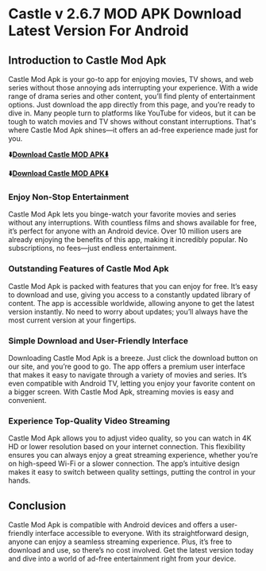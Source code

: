 # Castle v 2.6.7 MOD APK Download Latest Version For Android

## Introduction to Castle Mod Apk

Castle Mod Apk is your go-to app for enjoying movies, TV shows, and web series without those annoying ads interrupting your experience. With a wide range of drama series and other content, you’ll find plenty of entertainment options. Just download the app directly from this page, and you’re ready to dive in. Many people turn to platforms like YouTube for videos, but it can be tough to watch movies and TV shows without constant interruptions. That's where Castle Mod Apk shines—it offers an ad-free experience made just for you.

**⬇️[Download Castle MOD APK⬇️](https://cineplayapk.com/)**

**⬇️[Download Castle MOD APK⬇️](https://cineplayapk.com/)**

### Enjoy Non-Stop Entertainment
Castle Mod Apk lets you binge-watch your favorite movies and series without any interruptions. With countless films and shows available for free, it’s perfect for anyone with an Android device. Over 10 million users are already enjoying the benefits of this app, making it incredibly popular. No subscriptions, no fees—just endless entertainment.

###  Outstanding Features of Castle Mod Apk
Castle Mod Apk is packed with features that you can enjoy for free. It’s easy to download and use, giving you access to a constantly updated library of content. The app is accessible worldwide, allowing anyone to get the latest version instantly. No need to worry about updates; you’ll always have the most current version at your fingertips.

###  Simple Download and User-Friendly Interface
Downloading Castle Mod Apk is a breeze. Just click the download button on our site, and you’re good to go. The app offers a premium user interface that makes it easy to navigate through a variety of movies and series. It’s even compatible with Android TV, letting you enjoy your favorite content on a bigger screen. With Castle Mod Apk, streaming movies is easy and convenient.

### Experience Top-Quality Video Streaming
Castle Mod Apk allows you to adjust video quality, so you can watch in 4K HD or lower resolution based on your internet connection. This flexibility ensures you can always enjoy a great streaming experience, whether you’re on high-speed Wi-Fi or a slower connection. The app’s intuitive design makes it easy to switch between quality settings, putting the control in your hands.

## Conclusion
Castle Mod Apk is compatible with Android devices and offers a user-friendly interface accessible to everyone. With its straightforward design, anyone can enjoy a seamless streaming experience. Plus, it’s free to download and use, so there’s no cost involved. Get the latest version today and dive into a world of ad-free entertainment right from your device.

